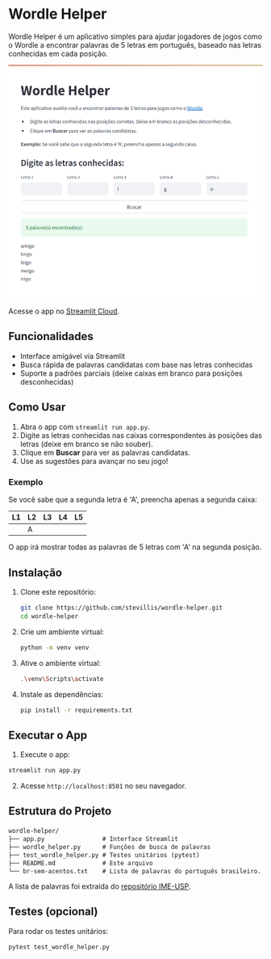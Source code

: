 # Wordle Helper

Wordle Helper é um aplicativo simples para ajudar jogadores de jogos como o Wordle a encontrar palavras de 5 letras em português, baseado nas letras conhecidas em cada posição.

![App preview](app_preview.png)

Acesse o app no [Streamlit Cloud](https://wordle-helper.streamlit.app/).

## Funcionalidades
- Interface amigável via Streamlit
- Busca rápida de palavras candidatas com base nas letras conhecidas
- Suporte a padrões parciais (deixe caixas em branco para posições desconhecidas)

## Como Usar
1. Abra o app com `streamlit run app.py`.
2. Digite as letras conhecidas nas caixas correspondentes às posições das letras (deixe em branco se não souber).
3. Clique em **Buscar** para ver as palavras candidatas.
4. Use as sugestões para avançar no seu jogo!

### Exemplo
Se você sabe que a segunda letra é 'A', preencha apenas a segunda caixa:

| L1  | L2  | L3  | L4  | L5  |
| --- | --- | --- | --- | --- |
|     | A   |     |     |     |

O app irá mostrar todas as palavras de 5 letras com 'A' na segunda posição.

## Instalação
1. Clone este repositório:
   ```bash
   git clone https://github.com/stevillis/wordle-helper.git
   cd wordle-helper
   ```
2. Crie um ambiente virtual:
   ```bash
   python -m venv venv
   ```
3. Ative o ambiente virtual:
   ```bash
   .\venv\Scripts\activate
   ```
4. Instale as dependências:
   ```bash
   pip install -r requirements.txt
   ```

## Executar o App
1. Execute o app:
```bash
streamlit run app.py
```
2. Acesse `http://localhost:8501` no seu navegador.

## Estrutura do Projeto
```
wordle-helper/
├── app.py                # Interface Streamlit
├── wordle_helper.py      # Funções de busca de palavras
├── test_wordle_helper.py # Testes unitários (pytest)
├── README.md             # Este arquivo
└── br-sem-acentos.txt    # Lista de palavras do português brasileiro.
```

A lista de palavras foi extraída do [repositório IME-USP](https://www.ime.usp.br/~pf/dicios/).

## Testes (opcional)
Para rodar os testes unitários:
```bash
pytest test_wordle_helper.py
```
